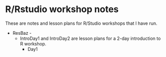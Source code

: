 # R/Rstudio workshop notes

These are notes and lesson plans for R/Studio workshops that I have run. 

* ResBaz - 
  + IntroDay1 and IntroDay2 are lesson plans for a 2-day introduction to R workshop. 
      + Day1 
